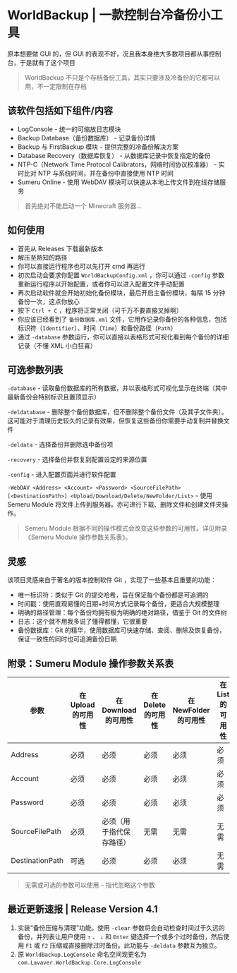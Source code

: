 ﻿# WorldBackup | 一款控制台冷备份小工具

原本想要做 GUI 的，但 GUI 的表现不好，况且我本身绝大多数项目都从事控制台，于是就有了这个项目

> WorldBackup 不只是个存档备份工具，其实只要涉及冷备份的它都可以用，不一定限制在存档

## 该软件包括如下组件/内容

- LogConsole - 统一的可缩放日志模块
- Backup Database（备份数据库） - 记录备份详情
- Backup 与 FirstBackup 模块 - 提供完整的冷备份解决方案
- Database Recovery（数据库恢复） - 从数据库记录中恢复指定的备份
- NTP-C（Network Time Protocol Calibrators，网络时间协议校准器） - 实时比对 NTP 与系统时间，并在备份中直接使用 NTP 时间
- Sumeru Online - 使用 WebDAV 模块可以快速从本地上传文件到在线存储服务

> 首先绝对不能启动一个 Minecraft 服务器...

## 如何使用

- 首先从 Releases 下载最新版本
- 解压至熟知的路径
- 你可以直接运行程序也可以先打开 cmd 再运行
- 初次启动会要求你配置 `WorldBackupConfig.xml` ，你可以通过 `-config` 参数重新运行程序以开始配置，或者你可以进入配置文件手动配置
- 再次启动软件就会开始初始化备份模块，最后开启主备份模块，每隔 15 分钟备份一次，这点你放心
- 按下 `Ctrl + C` ，程序将正常关闭（可千万不要直接叉掉啊）
- 你应该已经看到了 `备份数据库.xml` 文件，它用作记录你备份的各种信息，包括标识符（`Identifier`）、时间（`Time`）和备份路径（`Path`）
- 通过 `-database` 参数运行，你可以直接以表格形式可视化看到每个备份的详细记录（不懂 XML 小白狂喜）

## 可选参数列表

`-database` - 读取备份数据库的所有数据，并以表格形式可视化显示在终端（其中最新备份会特别标识且置顶显示）

`-deldatabase` - 删除整个备份数据库，但不删除整个备份文件（及其子文件夹）。这可能对于清理历史较久的记录有效果，但恢复这些备份你需要手动复制并替换文件

`-deldata` - 选择备份并删除选中备份项

`-recovery` - 选择备份并恢复到配置设定的来源位置

`-config` - 进入配置页面并进行软件配置

`-WebDAV <Address> <Account> <Password> <SourceFilePath> [<DestinationPath>] <Upload/Download/Delete/NewFolder/List>` - 使用 Semeru Module 将文件上传到服务器。亦可进行下载、删除文件和创建文件夹操作。

> Semeru Module 根据不同的操作模式会改变这些参数的可用性。详见附录《Semeru Module 操作参数关系表》。

## 灵感

该项目灵感来自于著名的版本控制软件 Git ，实现了一些基本且重要的功能：

- 唯一标识符：类似于 Git 的提交哈希，旨在保证每个备份都是可追溯的
- 时间戳：使用直观易懂的日期+时间方式记录每个备份，更适合大规模整理
- 明确的路径管理：每个备份均拥有极为明确的绝对路径，借鉴于 Git 的文件树
- 日志：这个就不用我多说了懂得都懂，它很重要
- 备份数据库：Git 的精华，使用数据库可快速存储、查阅、删除及恢复备份，保证一致性的同时也可追溯备份日期

## 附录：Sumeru Module 操作参数关系表

| 参数 | 在 Upload 的可用性 | 在 Download 的可用性 | 在 Delete 的可用性 | 在 NewFolder 的可用性 | 在 List 的可用性 |
| --- | --- | --- | --- | --- | --- |
| Address | 必须 | 必须 | 必须 | 必须 | 必须 |
| Account | 必须 | 必须 | 必须 | 必须 | 必须 |
| Password | 必须 | 必须 | 必须 | 必须 | 必须 |
| SourceFilePath | 必须 | 必须（用于指代保存路径） | 无需 | 无需 | 无需 |
| DestinationPath | 可选 | 必须 | 必须 | 必须 | 无需 |

> 无需或可选的参数可以使用 `~` 指代忽略这个参数

## 最近更新速报 | Release Version 4.1

1. 实装“备份压缩与清理”功能。使用 `-clear` 参数将会自动检查时间过于久远的备份，并列表让用户使用 `↑` 、 `↓` 和 `Enter` 键选择一个或多个过时备份，然后使用 `F1` 或 `F2` 压缩或直接删除过时备份。此功能与 `-deldata` 参数互为独立。
2. 原 `WorldBackup.LogConsole` 命名空间现更名为 `com.Lavaver.WorldBackup.Core.LogConsole`